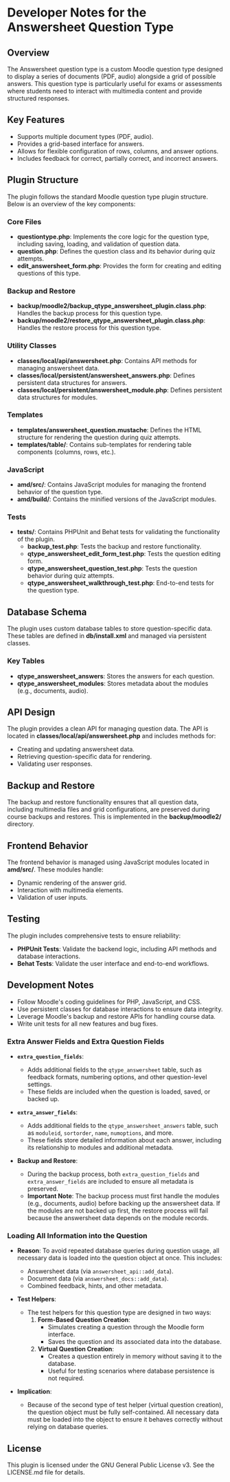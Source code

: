 # Developer Notes for the Answersheet Question Type

## Overview
The Answersheet question type is a custom Moodle question type designed to display a series of documents (PDF, audio) alongside a grid of possible answers. This question type is particularly useful for exams or assessments where students need to interact with multimedia content and provide structured responses.

## Key Features
- Supports multiple document types (PDF, audio).
- Provides a grid-based interface for answers.
- Allows for flexible configuration of rows, columns, and answer options.
- Includes feedback for correct, partially correct, and incorrect answers.

## Plugin Structure
The plugin follows the standard Moodle question type plugin structure. Below is an overview of the key components:

### Core Files
- **questiontype.php**: Implements the core logic for the question type, including saving, loading, and validation of question data.
- **question.php**: Defines the question class and its behavior during quiz attempts.
- **edit_answersheet_form.php**: Provides the form for creating and editing questions of this type.

### Backup and Restore
- **backup/moodle2/backup_qtype_answersheet_plugin.class.php**: Handles the backup process for this question type.
- **backup/moodle2/restore_qtype_answersheet_plugin.class.php**: Handles the restore process for this question type.

### Utility Classes
- **classes/local/api/answersheet.php**: Contains API methods for managing answersheet data.
- **classes/local/persistent/answersheet_answers.php**: Defines persistent data structures for answers.
- **classes/local/persistent/answersheet_module.php**: Defines persistent data structures for modules.

### Templates
- **templates/answersheet_question.mustache**: Defines the HTML structure for rendering the question during quiz attempts.
- **templates/table/**: Contains sub-templates for rendering table components (columns, rows, etc.).

### JavaScript
- **amd/src/**: Contains JavaScript modules for managing the frontend behavior of the question type.
- **amd/build/**: Contains the minified versions of the JavaScript modules.

### Tests
- **tests/**: Contains PHPUnit and Behat tests for validating the functionality of the plugin.
  - **backup_test.php**: Tests the backup and restore functionality.
  - **qtype_answersheet_edit_form_test.php**: Tests the question editing form.
  - **qtype_answersheet_question_test.php**: Tests the question behavior during quiz attempts.
  - **qtype_answersheet_walkthrough_test.php**: End-to-end tests for the question type.

## Database Schema
The plugin uses custom database tables to store question-specific data. These tables are defined in **db/install.xml** and managed via persistent classes.

### Key Tables
- **qtype_answersheet_answers**: Stores the answers for each question.
- **qtype_answersheet_modules**: Stores metadata about the modules (e.g., documents, audio).

## API Design
The plugin provides a clean API for managing question data. The API is located in **classes/local/api/answersheet.php** and includes methods for:
- Creating and updating answersheet data.
- Retrieving question-specific data for rendering.
- Validating user responses.

## Backup and Restore
The backup and restore functionality ensures that all question data, including multimedia files and grid configurations, are preserved during course backups and restores. This is implemented in the **backup/moodle2/** directory.

## Frontend Behavior
The frontend behavior is managed using JavaScript modules located in **amd/src/**. These modules handle:
- Dynamic rendering of the answer grid.
- Interaction with multimedia elements.
- Validation of user inputs.

## Testing
The plugin includes comprehensive tests to ensure reliability:
- **PHPUnit Tests**: Validate the backend logic, including API methods and database interactions.
- **Behat Tests**: Validate the user interface and end-to-end workflows.

## Development Notes
- Follow Moodle's coding guidelines for PHP, JavaScript, and CSS.
- Use persistent classes for database interactions to ensure data integrity.
- Leverage Moodle's backup and restore APIs for handling course data.
- Write unit tests for all new features and bug fixes.

### Extra Answer Fields and Extra Question Fields

- **`extra_question_fields`**:
  - Adds additional fields to the `qtype_answersheet` table, such as feedback formats, numbering options, and other question-level settings.
  - These fields are included when the question is loaded, saved, or backed up.

- **`extra_answer_fields`**:
  - Adds additional fields to the `qtype_answersheet_answers` table, such as `moduleid`, `sortorder`, `name`, `numoptions`, and more.
  - These fields store detailed information about each answer, including its relationship to modules and additional metadata.

- **Backup and Restore**:
  - During the backup process, both `extra_question_fields` and `extra_answer_fields` are included to ensure all metadata is preserved.
  - **Important Note**: The backup process must first handle the modules (e.g., documents, audio) before backing up the answersheet data. If the modules are not backed up first, the restore process will fail because the answersheet data depends on the module records.

### Loading All Information into the Question

- **Reason**: To avoid repeated database queries during question usage, all necessary data is loaded into the question object at once. This includes:
  - Answersheet data (via `answersheet_api::add_data`).
  - Document data (via `answersheet_docs::add_data`).
  - Combined feedback, hints, and other metadata.

- **Test Helpers**:
  - The test helpers for this question type are designed in two ways:
    1. **Form-Based Question Creation**:
       - Simulates creating a question through the Moodle form interface.
       - Saves the question and its associated data into the database.
    2. **Virtual Question Creation**:
       - Creates a question entirely in memory without saving it to the database.
       - Useful for testing scenarios where database persistence is not required.

- **Implication**:
  - Because of the second type of test helper (virtual question creation), the question object must be fully self-contained. All necessary data must be loaded into the object to ensure it behaves correctly without relying on database queries.

## License
This plugin is licensed under the GNU General Public License v3. See the LICENSE.md file for details.
